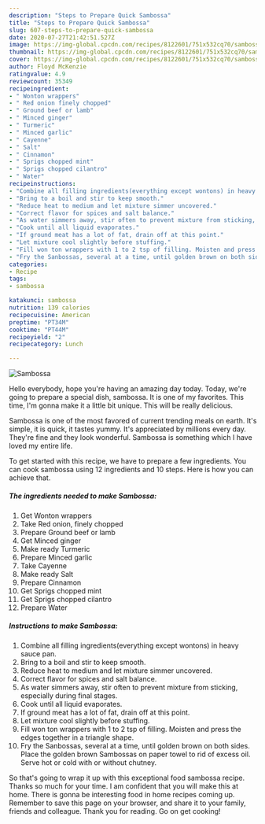 ```yaml
---
description: "Steps to Prepare Quick Sambossa"
title: "Steps to Prepare Quick Sambossa"
slug: 607-steps-to-prepare-quick-sambossa
date: 2020-07-27T21:42:51.527Z
image: https://img-global.cpcdn.com/recipes/8122601/751x532cq70/sambossa-recipe-main-photo.jpg
thumbnail: https://img-global.cpcdn.com/recipes/8122601/751x532cq70/sambossa-recipe-main-photo.jpg
cover: https://img-global.cpcdn.com/recipes/8122601/751x532cq70/sambossa-recipe-main-photo.jpg
author: Floyd McKenzie
ratingvalue: 4.9
reviewcount: 35349
recipeingredient:
- " Wonton wrappers"
- " Red onion finely chopped"
- " Ground beef or lamb"
- " Minced ginger"
- " Turmeric"
- " Minced garlic"
- " Cayenne"
- " Salt"
- " Cinnamon"
- " Sprigs chopped mint"
- " Sprigs chopped cilantro"
- " Water"
recipeinstructions:
- "Combine all filling ingredients(everything except wontons) in heavy sauce pan."
- "Bring to a boil and stir to keep smooth."
- "Reduce heat to medium and let mixture simmer uncovered."
- "Correct flavor for spices and salt balance."
- "As water simmers away, stir often to prevent mixture from sticking, especially during final stages."
- "Cook until all liquid evaporates."
- "If ground meat has a lot of fat, drain off at this point."
- "Let mixture cool slightly before stuffing."
- "Fill won ton wrappers with 1 to 2 tsp of filling. Moisten and press the edges together in a triangle shape."
- "Fry the Sanbossas, several at a time, until golden brown on both sides. Place the golden brown Sambossas on paper towel to rid of excess oil. Serve hot or cold with or without chutney."
categories:
- Recipe
tags:
- sambossa

katakunci: sambossa 
nutrition: 139 calories
recipecuisine: American
preptime: "PT34M"
cooktime: "PT44M"
recipeyield: "2"
recipecategory: Lunch

---
```



![Sambossa](https://img-global.cpcdn.com/recipes/8122601/751x532cq70/sambossa-recipe-main-photo.jpg)

Hello everybody, hope you're having an amazing day today. Today, we're going to prepare a special dish, sambossa. It is one of my favorites. This time, I'm gonna make it a little bit unique. This will be really delicious.

Sambossa is one of the most favored of current trending meals on earth. It's simple, it is quick, it tastes yummy. It's appreciated by millions every day. They're fine and they look wonderful. Sambossa is something which I have loved my entire life.




To get started with this recipe, we have to prepare a few ingredients. You can cook sambossa using 12 ingredients and 10 steps. Here is how you can achieve that.

<!--inarticleads1-->

##### The ingredients needed to make Sambossa:

1. Get  Wonton wrappers
1. Take  Red onion, finely chopped
1. Prepare  Ground beef or lamb
1. Get  Minced ginger
1. Make ready  Turmeric
1. Prepare  Minced garlic
1. Take  Cayenne
1. Make ready  Salt
1. Prepare  Cinnamon
1. Get  Sprigs chopped mint
1. Get  Sprigs chopped cilantro
1. Prepare  Water




<!--inarticleads2-->

##### Instructions to make Sambossa:

1. Combine all filling ingredients(everything except wontons) in heavy sauce pan.
1. Bring to a boil and stir to keep smooth.
1. Reduce heat to medium and let mixture simmer uncovered.
1. Correct flavor for spices and salt balance.
1. As water simmers away, stir often to prevent mixture from sticking, especially during final stages.
1. Cook until all liquid evaporates.
1. If ground meat has a lot of fat, drain off at this point.
1. Let mixture cool slightly before stuffing.
1. Fill won ton wrappers with 1 to 2 tsp of filling. Moisten and press the edges together in a triangle shape.
1. Fry the Sanbossas, several at a time, until golden brown on both sides. Place the golden brown Sambossas on paper towel to rid of excess oil. Serve hot or cold with or without chutney.




So that's going to wrap it up with this exceptional food sambossa recipe. Thanks so much for your time. I am confident that you will make this at home. There is gonna be interesting food in home recipes coming up. Remember to save this page on your browser, and share it to your family, friends and colleague. Thank you for reading. Go on get cooking!
